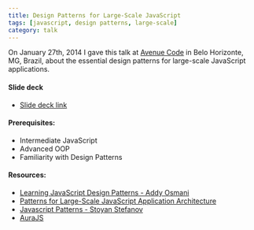 ```yaml
---
title: Design Patterns for Large-Scale JavaScript
tags: [javascript, design patterns, large-scale]
category: talk
---
```


On January 27th, 2014 I gave this talk at [Avenue Code](http://www.avenuecode.com) in Belo Horizonte, MG, Brazil, about the essential design patterns for large-scale JavaScript applications.

#### Slide deck
* [Slide deck link](//slid.es/avenuecode/design-patterns-for-large-scale-javascript)

#### Prerequisites:

* Intermediate JavaScript
* Advanced OOP
* Familiarity with Design Patterns

#### Resources:

* [Learning JavaScript Design Patterns - Addy Osmani](http://addyosmani.com/resources/essentialjsdesignpatterns)
* [Patterns for Large-Scale JavaScript Application Architecture](http://addyosmani.com/largescalejavascript)
* [Javascript Patterns - Stoyan Stefanov](http://shop.oreilly.com/product/9780596806767.do)
* [AuraJS](http://aurajs.com)
